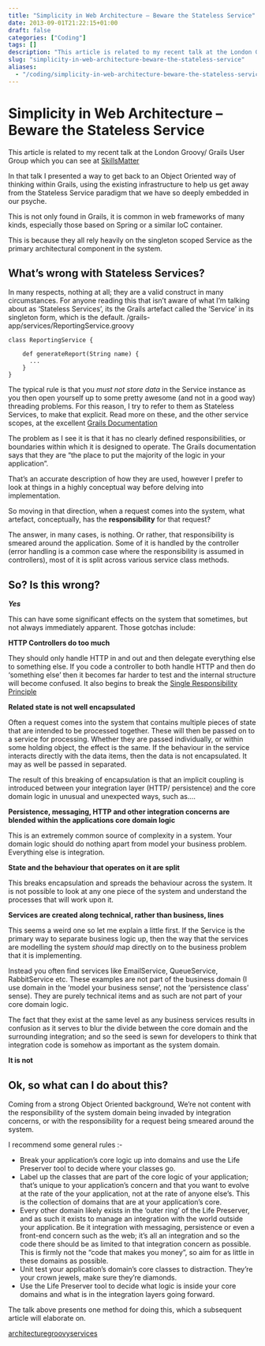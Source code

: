 ```yaml
---
title: "Simplicity in Web Architecture – Beware the Stateless Service"
date: 2013-09-01T21:22:15+01:00
draft: false
categories: ["Coding"]
tags: []
description: "This article is related to my recent talk at the London Groovy/ Grails User Group which you can see at [SkillsMatter](http://skillsmatter.com/podcast/groovy-gra..."
slug: "simplicity-in-web-architecture-beware-the-stateless-service"
aliases:
  - "/coding/simplicity-in-web-architecture-beware-the-stateless-service/"
---
```


# Simplicity in Web Architecture – Beware the Stateless Service

This article is related to my recent talk at the London Groovy/ Grails User Group which you can see at [SkillsMatter](http://skillsmatter.com/podcast/groovy-grails/all-hail-the-command-object-are-stateless-services-the-only-way)

In that talk I presented a way to get back to an Object Oriented way of thinking within Grails, using the existing infrastructure to help us get away from the Stateless Service paradigm that we have so deeply embedded in our psyche.

This is not only found in Grails, it is common in web frameworks of many kinds, especially those based on Spring or a similar IoC container.

This is because they all rely heavily on the singleton scoped Service as the primary architectural component in the system.

## What’s wrong with Stateless Services?

In many respects, nothing at all; they are a valid construct in many circumstances. For anyone reading this that isn’t aware of what I’m talking about as ‘Stateless Services’, its the Grails artefact called the ‘Service’ in its singleton form, which is the default. /grails-app/services/ReportingService.groovy
    
    
    class ReportingService {
    
        def generateReport(String name) {
          ...
        }
    }

The typical rule is that you _must not store data_ in the Service instance as you then open yourself up to some pretty awesome (and not in a good way) threading problems. For this reason, I try to refer to them as Stateless Services, to make that explicit. Read more on these, and the other service scopes, at the excellent [Grails Documentation](http://grails.org/doc/latest/guide/services.html)

The problem as I see it is that it has no clearly defined responsibilities, or boundaries within which it is designed to operate. The Grails documentation says that they are “the place to put the majority of the logic in your application”.

That’s an accurate description of how they are used, however I prefer to look at things in a highly conceptual way before delving into implementation.

So moving in that direction, when a request comes into the system, what artefact, conceptually, has the **responsibility** for that request?

The answer, in many cases, is nothing. Or rather, that responsibility is smeared around the application. Some of it is handled by the controller (error handling is a common case where the responsibility is assumed in controllers), most of it is split across various service class methods.

## So? Is this wrong?

**_Yes_**

This can have some significant effects on the system that sometimes, but not always immediately apparent. Those gotchas include:

**HTTP Controllers do too much**

They should only handle HTTP in and out and then delegate everything else to something else. If you code a controller to both handle HTTP and then do ‘something else’ then it becomes far harder to test and the internal structure will become confused. It also begins to break the [Single Responsibility Principle](http://codebetter.com/karlseguin/2008/12/05/get-solid-single-responsibility-principle/)

**Related state is not well encapsulated**

Often a request comes into the system that contains multiple pieces of state that are intended to be processed together. These will then be passed on to a service for processing. Whether they are passed individually, or within some holding object, the effect is the same. If the behaviour in the service interacts directly with the data items, then the data is not encapsulated. It may as well be passed in separated.

The result of this breaking of encapsulation is that an implicit coupling is introduced between your integration layer (HTTP/ persistence) and the core domain logic in unusual and unexpected ways, such as…​.

**Persistence, messaging, HTTP and other integration concerns are blended within the applications core domain logic**

This is an extremely common source of complexity in a system. Your domain logic should do nothing apart from model your business problem. Everything else is integration.

**State and the behaviour that operates on it are split**

This breaks encapsulation and spreads the behaviour across the system. It is not possible to look at any one piece of the system and understand the processes that will work upon it.

**Services are created along technical, rather than business, lines**

This seems a weird one so let me explain a little first. If the Service is the primary way to separate business logic up, then the way that the services are modelling the system _should_ map directly on to the business problem that it is implementing.

Instead you often find services like EmailService, QueueService, RabbitService etc. These examples are not part of the business domain (I use domain in the ‘model your business sense’, not the ‘persistence class’ sense). They are purely technical items and as such are not part of your core domain logic.

The fact that they exist at the same level as any business services results in confusion as it serves to blur the divide between the core domain and the surrounding integration; and so the seed is sewn for developers to think that integration code is somehow as important as the system domain.

**It is not**

## Ok, so what can I do about this?

Coming from a strong Object Oriented background, We’re not content with the responsibility of the system domain being invaded by integration concerns, or with the responsibility for a request being smeared around the system.

I recommend some general rules :-

  * Break your application’s core logic up into domains and use the Life Preserver tool to decide where your classes go.
  * Label up the classes that are part of the core logic of your application; that’s unique to your application’s concern and that you want to evolve at the rate of the your application, not at the rate of anyone else’s. This is the collection of domains that are at your application’s core.
  * Every other domain likely exists in the ‘outer ring’ of the Life Preserver, and as such it exists to manage an integration with the world outside your application. Be it integration with messaging, persistence or even a front-end concern such as the web; it’s all an integration and so the code there should be as limited to that integration concern as possible. This is firmly not the “code that makes you money”, so aim for as little in these domains as possible.
  * Unit test your application’s domain’s core classes to distraction. They’re your crown jewels, make sure they’re diamonds.
  * Use the Life Preserver tool to decide what logic is inside your core domains and what is in the integration layers going forward.

The talk above presents one method for doing this, which a subsequent article will elaborate on.

[architecture](https://daviddawson.me/tag/architecture/)[groovy](https://daviddawson.me/tag/groovy/)[services](https://daviddawson.me/tag/services/)
